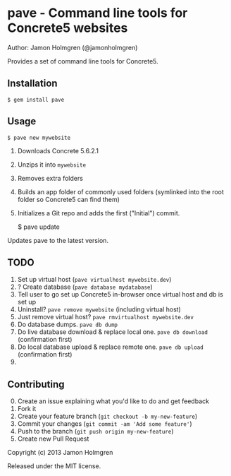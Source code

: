 # pave - Command line tools for Concrete5 websites

Author: Jamon Holmgren (@jamonholmgren)

Provides a set of command line tools for Concrete5.

## Installation

    $ gem install pave

## Usage

    $ pave new mywebsite

1. Downloads Concrete 5.6.2.1
2. Unzips it into `mywebsite`
3. Removes extra folders
4. Builds an app folder of commonly used folders (symlinked into the root folder so Concrete5 can find them)
5. Initializes a Git repo and adds the first ("Initial") commit.

    $ pave update

Updates pave to the latest version.

## TODO

1. Set up virtual host (`pave virtualhost mywebsite.dev`)
2. ? Create database (`pave database mydatabase`)
3. Tell user to go set up Concrete5 in-browser once virtual host and db is set up
4. Uninstall? `pave remove mywebsite` (including virtual host)
5. Just remove virtual host? `pave rmvirtualhost mywebsite.dev`
6. Do database dumps. `pave db dump`
7. Do live database download & replace local one. `pave db download` (confirmation first)
8. Do local database upload & replace remote one. `pave db upload` (confirmation first)
9. 



## Contributing

0. Create an issue explaining what you'd like to do and get feedback
1. Fork it
2. Create your feature branch (`git checkout -b my-new-feature`)
3. Commit your changes (`git commit -am 'Add some feature'`)
4. Push to the branch (`git push origin my-new-feature`)
5. Create new Pull Request

Copyright (c) 2013 Jamon Holmgren

Released under the MIT license.
